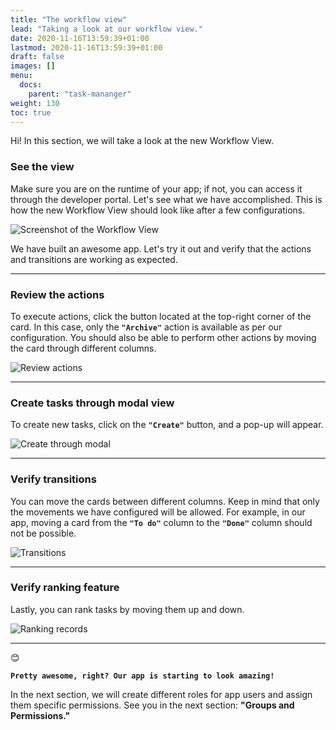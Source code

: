 ```yaml
---
title: "The workflow view"
lead: "Taking a look at our workflow view."
date: 2020-11-16T13:59:39+01:00
lastmod: 2020-11-16T13:59:39+01:00
draft: false
images: []
menu:
  docs:
    parent: "task-mananger"
weight: 130
toc: true
---
```


Hi! In this section, we will take a look at the new Workflow View. 

### See the view

Make sure you are on the runtime of your app; if not, you can access it through the developer portal. Let's see what we have accomplished. This is how the new Workflow View should look like after a few configurations.

![Screenshot of the Workflow View](/slingrDoc/images/vendor/task-mananger/wf-view/wv.png)

We have built an awesome app. Let's try it out and verify that the actions and transitions are working as expected.

---

### Review the actions

To execute actions, click the button located at the top-right corner of the card. In this case, only the **``"Archive"``** action is available as per our configuration. You should also be able to perform other actions by moving the card through different columns.

![Review actions](/slingrDoc/images/vendor/task-mananger/wf-view/wvv.png)

---

### Create tasks through modal view

To create new tasks, click on the **`"Create"`** button, and a pop-up will appear.

![Create through modal](/slingrDoc/images/vendor/task-mananger/wf-view/wvvv.png)

---

### Verify transitions

You can move the cards between different columns. Keep in mind that only the movements we have configured will be allowed. For example, in our app, moving a card from the **`"To do"`** column to the **`"Done"`** column should not be possible.

![Transitions](/slingrDoc/images/vendor/task-mananger/wf-view/wvvvv.png)

---

### Verify ranking feature

Lastly, you can rank tasks by moving them up and down.

![Ranking records](/slingrDoc/images/vendor/task-mananger/wf-view/wvvvvv.png)

---

😊

**`Pretty awesome, right? Our app is starting to look amazing! `**

In the next section, we will create different roles for app users and assign them specific permissions. See you in the next section: **"Groups and Permissions."**
